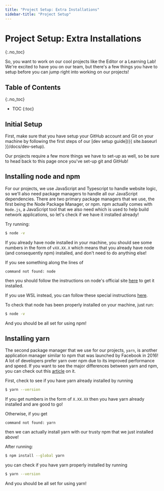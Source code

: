```yaml
---
title: "Project Setup: Extra Installations"
sidebar-title: "Project Setup"
---
```


# Project Setup: Extra Installations
{:.no_toc}

So, you want to work on our cool projects like the Editor or a Learning Lab! We're excited to have you on our team, but there's a few things you have to setup before you can jump right into working on our projects!

## Table of Contents
{:.no_toc}
* TOC
{:toc}

## Initial Setup

First, make sure that you have setup your GitHub account and Git on your machine by following the first steps of our [dev setup guide]({{ site.baseurl }}/docs/dev-setup).

Our projects require a few more things we have to set-up as well, so be sure to head back to this page once you've set-up git and GitHub!

## Installing node and npm

For our projects, we use JavaScript and Typescript to handle website logic, so we'll also need package managers to handle all our JavaScript dependencies. There are two primary package managers that we use, the first being the Node Package Manager, or npm. npm actually comes with `Node.js`, a JavaScript tool that we also need which is used to help build network applications, so let's check if we have it installed already!

Try running:

```sh
$ node -v
```

If you already have node installed in your machine, you should see some
numbers in the form of `vXX.XX.X` which means that you already have node (and consequently npm) installed, and don't need to do anything else!

If you see something along the lines of

```
command not found: node
```

then you should follow the instructions on node's official site [here](https://nodejs.org/en/download/) to get it installed.

If you use WSL instead, you can follow these special instructions [here](https://docs.microsoft.com/en-us/windows/dev-environment/javascript/nodejs-on-wsl).

To check that node has been properly installed on your machine, just run:

```sh
$ node -v
```

And you should be all set for using npm!

## Installing yarn

The second package manager that we use for our projects, `yarn`, is another application manager similar to npm that was launched by Facebook in 2016! A lot of developers prefer yarn over npm due to its improved performance and speed. If you want to see the major differences between yarn and npm, you can check out this [article](https://www.whitesourcesoftware.com/free-developer-tools/blog/npm-vs-yarn-which-should-you-choose/) on it.

First, check to see if you have yarn already installed by running

```sh
$ yarn --version
```

If you get numbers in the form of `X.XX.XX` then you have yarn already installed and are good to go!

Otherwise, if you get

```
command not found: yarn
```

then we can actually install yarn with our trusty npm that we just installed above!

After running:

```sh
$ npm install --global yarn
```

you can check if you have yarn properly installed by running

```sh
$ yarn --version
```

And you should be all set for using yarn!
